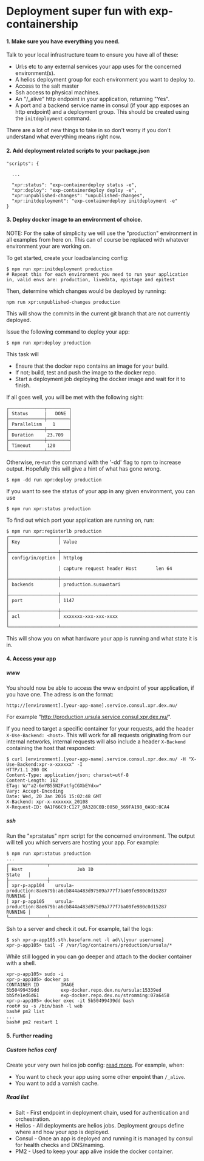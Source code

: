 # Deployment super fun with exp-containership

#### 1. Make sure you have everything you need.

Talk to your local infrastructure team to ensure you have all of these:

* Url:s etc to any external services your app uses for the concerned environment(s).
* A helios deployment group for each environment you want to deploy to.
* Access to the salt master
* Ssh access to physical machines.
* An "/_alive" http endpoint in your application, returning "Yes".
* A port and a backend service name in consul (if your app exposes an http endpoint) and a deployment group. This should be created using the `initdeployment` command.

There are a lot of new things to take in so don't worry if you don't understand what everything means right now.

#### 2. Add deployment related scripts to your package.json

```
"scripts": {

  ...

  "xpr:status": "exp-containerdeploy status -e",
  "xpr:deploy": "exp-containerdeploy deploy -e",
  "xpr:unpublished-changes": "unpublished-changes",
  "xpr:initdeployment": "exp-containerdeploy initdeployment -e"
}
```

#### 3. Deploy docker image to an environment of choice.

NOTE: For the sake of simplicity we will use the "production" environment in all examples from here on. This can of course be replaced with whatever environment your are working on.

To get started, create your loadbalancing config:

```
$ npm run xpr:initdeployment production
# Repeat this for each environment you need to run your application in, valid envs are: production, livedata, epistage and epitest
```


Then, determine which changes would be deployed by running:

```
npm run xpr:unpublished-changes production
```

This will show the commits in the current git branch that are not currently deployed.

Issue the following command to deploy your app:

```
$ npm run xpr:deploy production
```

This task will

* Ensure that the docker repo contains an image for your build. 
* If not; build, test and push the image to the docker repo.
* Start a deployment job deploying the docker image and wait for it to finish.

If all goes well, you will be met with the following sight:

```
┌─────────────┬────────┐
│ Status      |   DONE │
├─────────────┼────────┤
│ Parallelism    1     │
├─────────────┼────────┤
│ Duration     23.709  │
├─────────────┼────────┤
│ Timeout      120     │
└─────────────┴────────┘
```

Otherwise, re-run the command with the '-dd' flag to npm to increase output. Hopefully this will give a hint of what has gone wrong.

```
$ npm -dd run xpr:deploy production
```

If you want to see the status of your app in any given environment, you can use

```
$ npm run xpr:status production
```

To find out which port your application are running on, run:

```
$ npm run xpr:registerlb production
┌──────────────────┬─────────────────────────────────────────────────────────────────────────────────┐
│ Key              │ Value                                                                           │
├──────────────────┼─────────────────────────────────────────────────────────────────────────────────┤
│ config/in/option │ httplog                                                                         │
│                  │ capture request header Host       len 64                                        │
├──────────────────┼─────────────────────────────────────────────────────────────────────────────────┤
│ backends         │ production.susuwatari                                                           │
├──────────────────┼─────────────────────────────────────────────────────────────────────────────────┤
│ port             │ 1147                                                                            │
├──────────────────┼─────────────────────────────────────────────────────────────────────────────────┤
│ acl              │ xxxxxxx-xxx-xxx-xxxx                                                            │
└──────────────────┴─────────────────────────────────────────────────────────────────────────────────┘
```


This will show you on what hardware your app is running and what state it is in.

#### 4. Access your app

##### www

You should now be able to access the www endpoint of your application, if you have one. The adress is on the format:
```
http://[environment].[your-app-name].service.consul.xpr.dex.nu/
```
For example "http://production.ursula.service.consul.xpr.dex.nu/".

If you need to target a specific container for your requests, add the header `X-Use-Backend: <host>`. This will work for all requests originating from our internal networks, internal requests will also include a header `X-Backend` containing the host that responded:
```
$ curl [environment].[your-app-name].service.consul.xpr.dex.nu/ -H "X-Use-Backend:xpr-x-xxxxxx" -I
HTTP/1.1 200 OK
Content-Type: application/json; charset=utf-8
Content-Length: 162
ETag: W/"a2-6mYB55N2FatfgCGXbEYdxw"
Vary: Accept-Encoding
Date: Wed, 20 Jan 2016 15:02:48 GMT
X-Backend: xpr-x-xxxxxxx_20108
X-Request-ID: 0A1F66C9:C127_0A328C0B:0050_569FA198_0A9D:8CA4
```

##### ssh

Run the "xpr:status" npm script for the concerned environment. The output will tell you which servers are hosting your app.
For example:
```
$ npm run xpr:status production
...
┌──────────────┬────────────────────────────────────────────────────────────────────┬─────────┐
│ Host                    Job ID                                                               State   │
├──────────────┼────────────────────────────────────────────────────────────────────┼─────────┤
│ xpr-p-app104    ursula-production:8ae679b:a6cb844a483d97509a777f7ba09fe980c0d15287           RUNNING │
│ xpr-p-app105    ursula-production:8ae679b:a6cb844a483d97509a777f7ba09fe980c0d15287           RUNNING │
└──────────────┴────────────────────────────────────────────────────────────────────┴─────────┘
```

Ssh to a server and check it out. For example, tail the logs: 
```
$ ssh xpr-p-app105.sth.basefarm.net -l ad\\[your username]
xpr-p-app105> tail -F /var/log/containers/production/ursula/*
```

While still logged in you can go deeper and attach to the docker container with a shell.
```
xpr-p-app105> sudo -i
xpr-p-app105> docker ps 
CONTAINER ID        IMAGE                                               
5b50499439dd        exp-docker.repo.dex.nu/ursula:15339ed         
bb5fe1ed6d61        exp-docker.repo.dex.nu/stromming:07a6458
xpr-p-app105> docker exec -it 5b50499439dd bash
root# su -s /bin/bash -l web
bash# pm2 list
...
bash# pm2 restart 1
```

#### 5. Further reading

##### Custom helios conf

Create your very own helios job config: [read more](README.md#helios-job-file-optional). For example, when:
* You want to check your app using some other enpoint than `/_alive`.
* You want to add a varnish cache.

##### Read list

* Salt - First endpoint in deployment chain, used for authentication and orchestration.
* Helios - All deployments are helios jobs. Deployment groups define where and how your app is deployed. 
* Consul - Once an app is deployed and running it is managed by consul for health checks and DNS/naming.
* PM2 - Used to keep your app alive inside the docker container.
